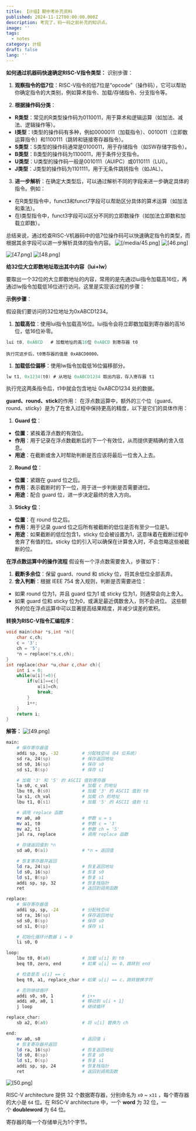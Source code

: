 ```yaml
---
title: 【计组】期中考补充资料
published: 2024-11-12T00:00:00.000Z
description: 考完了，码一码之前补充的知识点。
image: ''
tags:
  - notes
category: 计组
draft: false
lang: ''
---
```

**如何通过机器码快速确定RISC-V指令类型：**
识别步骤：
1. **观察指令的低7位**：RISC-V指令的低7位是“opcode”（操作码），它可以帮助你确定指令的大类别，例如算术指令、加载/存储指令、分支指令等。

2. **根据操作码分类**：
* **R类型**：常见的R类型操作码为0110011，用于算术和逻辑运算（如加法、减法、逻辑操作等）。
* **I类型**：I类型的操作码有多种，例如0000011（加载指令）、0010011（立即数运算指令）和1100111（跳转和链接寄存器指令）。
* **S类型**：S类型的操作码通常是0100011，用于存储指令（如SW存储字指令）。
* **B类型**：B类型的操作码为1100011，用于条件分支指令。
* **U类型**：U类型的操作码一般是0010111（AUIPC）或0110111（LUI）。
* **J类型**：J类型的操作码为1101111，用于无条件跳转指令（如JAL）。

3. **进一步解析**：在确定大类型后，可以通过解析不同的字段来进一步确定具体的指令。例如：
* 在R类型指令中，funct3和funct7字段可以帮助区分具体的算术运算（如加法和乘法）。
* 在I类型指令中，funct3字段可以区分不同的立即数操作（如加法立即数和加载立即数）。

总结来说，通过检查RISC-V机器码中的低7位操作码可以快速确定指令的类型，而根据其余字段可以进一步解析具体的指令内容。
![[/media/45.png]](/media/45.png)
![[46.png]](/media/46.png)

![[47.png]](/media/47.png)
![[48.png]](/media/48.png)

**给32位大立即数地址取出其中内容（lui+lw）**

要取出一个32位的大立即数地址的内容，常用的是先通过lui指令加载高16位，再通过lw指令加载低16位进行访问。这里是实现该过程的步骤：

**示例步骤**：

假设我们要访问的32位地址为0xABCD1234。
1. **加载高位**：使用lui指令加载高16位。lui指令会将立即数加载到寄存器的高16位，低16位补零。
```c
lui t0, 0xABCD   # 加载地址的高16位 0xABCD 到寄存器 t0
```
	执行完这步后，t0寄存器的值是 0xABCD0000。
1. **加载低位偏移**：使用lw指令加载低16位偏移部分。
```c
lw t1, 0x1234(t0) # 从地址 0xABCD1234 取出内容，存入寄存器 t1
```
执行完这两条指令后，t1中就会包含地址 0xABCD1234 处的数据。

**guard、round、stick**的作用：
在浮点数运算中，额外的三个位（guard、round、sticky）是为了在舍入过程中保持更高的精度，以下是它们的具体作用：
1. **Guard 位**：
* **位置**：紧挨着浮点数的有效位。
* **作用**：用于记录在浮点数截断后的下一个有效位，从而提供更精确的舍入信息。
* **用途**：在截断或舍入时帮助判断是否应该将最后一位舍入上去。
2. **Round 位**：
* **位置**：紧跟在 guard 位之后。
* **作用**：表示截断时的下一位，用于进一步判断是否需要进位。
* **用途**：配合 guard 位，进一步决定最终的舍入方向。
3. **Sticky 位**：
* **位置**：在 round 位之后。
* **作用**：用于记录 guard 位之后所有被截断的低位是否有至少一位是1。
* **用途**：如果截断的低位包含1，sticky 位会被设置为1，这意味着在截断过程中舍弃了有值的位。sticky 位的引入可以确保在计算舍入时，不会忽略这些被截断的位。

**在浮点数运算中的操作流程**
假设有一个浮点数需要舍入，步骤如下：
1. **截断多余位**：保留 guard、round 和 sticky 位，将其余低位全部丢弃。
2. **舍入判断**：根据 IEEE 754 舍入规则，判断是否需要进位：
* 如果 round 位为1，并且 guard 位为1  或 sticky 位为1，则通常会向上舍入。
* 如果 guard 位和 sticky 位为0，或满足最近偶数舍入，则不会进位。
这些额外的位在浮点运算中可以显著提高结果精度，并减少误差的累积。

**转换为RISC-V指令汇编程序**：
```c
void main(char *s,int *n){ 
	char c,ch; 
	c = '3'; 
	ch = '5'; 
	*n = replace(*s,c,ch); 
} 
int replace(char *u,char c,char ch){ 
	int i = 0; 
	while(u[i]!=0){ 
		if(u[i]==c){ 
			u[i]=ch; 
			break; 
		} 
		i++; 
	} 
	return i; 
}
```
**解答：**
![[49.png]](/media/49.png)

```zsh
main:
    # 保存寄存器值
    addi sp, sp, -32         # 分配栈空间（64 位系统）
    sd ra, 24(sp)            # 保存返回地址
    sd s0, 16(sp)            # 保存 s0
    sd s1, 8(sp)             # 保存 s1

    # 加载 '3' 和 '5' 的 ASCII 值到寄存器
    la s0, c_val             # 加载 c 的地址
    lbu t0, 0(s0)            # 加载 '3' 的 ASCII 值到 t0
    la s1, ch_val            # 加载 ch 的地址
    lbu t1, 0(s1)            # 加载 '5' 的 ASCII 值到 t1

    # 调用 replace 函数
    mv a0, a0                # 参数 u = s
    mv a1, t0                # 参数 c = '3'
    mv a2, t1                # 参数 ch = '5'
    jal ra, replace          # 调用 replace 函数

    # 存储返回值到 *n
    sd a0, 0(a1)             # *n = 返回值

    # 恢复寄存器并返回
    ld ra, 24(sp)            # 恢复返回地址
    ld s0, 16(sp)            # 恢复 s0
    ld s1, 8(sp)             # 恢复 s1
    addi sp, sp, 32          # 恢复栈指针
    ret                      # 返回到调用函数

replace:
    # 保存寄存器值
    addi sp, sp, -24         # 分配栈空间
    sd ra, 16(sp)            # 保存返回地址
    sd s0, 8(sp)             # 保存 s0
    sd s1, 0(sp)             # 保存 s1

    # 初始化循环计数器 i = 0
    li s0, 0

loop:
    lbu t0, 0(a0)            # 加载 u[i] 到 t0
    beq t0, zero, end        # 如果 u[i] == 0，跳转到 end

    # 检查是否 u[i] == c
    beq t0, a1, replace_char # 如果 u[i] == c，跳转替换字符

    # 否则继续循环
    addi s0, s0, 1           # i++
    addi a0, a0, 1           # 移动到 u[i + 1]
    j loop                   # 继续循环

replace_char:
    sb a2, 0(a0)             # 将 u[i] 替换为 ch

end:
    mv a0, s0                # 返回值 i
    # 恢复寄存器并返回
    ld ra, 16(sp)            # 恢复返回地址
    ld s0, 8(sp)             # 恢复 s0
    ld s1, 0(sp)             # 恢复 s1
    addi sp, sp, 24          # 恢复栈指针
    ret                      # 返回到调用函数
```
![[50.png]](/media/50.png)

RISC-V architecture 提供 32 个数据寄存器，分别命名为 `x0` ~ `x31` ，每个寄存器的大小是 `64` 位。在 RISC-V architecture 中，一个 **word** 为 32 位，一个 **doubleword** 为 64 位。

寄存器的每一个存储单元为1个字节。

